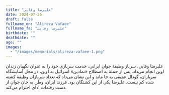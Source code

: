 ```yaml
---
title: "علیرضا وفایی"
date: 2024-07-26
draft: false
fullname_en: "Alireza Vafaee"
fullname_fa: "علیرضا وفایی"
birthdate: ""
deathdate: ""
age: ""
images:
  - "/images/memorials/alireza-vafaee-1.png"
---
```


علیرضا وفایی، سرباز وظیفۀ جوان ایرانی، خدمت سربازی خود را به عنوان نگهبان زندان اوین انجام می‌داد. پس از حملۀ به اصطلاح «نمادین» اسرائیل به اوین، در محل آسایشگاه سربازان، گودال عمیقی به جا ماند و این نشان می‌داد که تعداد سربازان وظیفۀ کشته شده کم نیست.  علیرضا یکی از این کشتگان بود. 
فرزند ایران، وطن به جان جوان از دست رفته‌ات ادای احترام می‌کند.